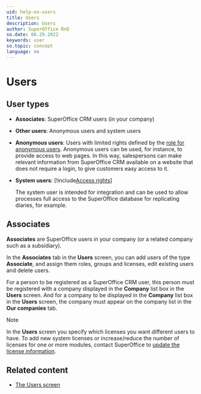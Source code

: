 ```yaml
---
uid: help-no-users
title: Users
description: Users
author: SuperOffice RnD
so.date: 06.29.2022
keywords: user
so.topic: concept
language: no
---
```


# Users

## User types

* **Associates**: SuperOffice CRM users (in your company)

* **Other users**: <!-- onsite--> Anonymous users and system users

* **Anonymous users**: Users with limited rights defined by the [role for anonymous users][4]. Anonymous users can be used, for instance, to provide access to web pages. In this way, salespersons can make relevant information from SuperOffice CRM available on a website that does not require a login, to give customers easy access to it.

* **System users**: [!include[Access rights](includes/def-system-user.md)]

    The system user is intended for integration and can be used to allow processes full access to the SuperOffice database for replicating diaries, for example.

## Associates

**Associates** are SuperOffice users in your company (or a related company such as a subsidiary).

In the **Associates** tab in the **Users** screen, you can add users of the type **Associate**, and assign them roles, groups and licenses, edit existing users and delete users.

For a person to be registered as a SuperOffice CRM user, this person must be registered with a company displayed in the **Company** list box in the **Users** screen. And for a company to be displayed in the **Company** list box in the **Users** screen, the company must appear on the company list in the **Our companies** tab.

> [!NOTE]
> In the **Users** screen you specify which licenses you want different users to have. To add new system licenses or increase/reduce the number of licenses for one or more modules, contact SuperOffice to [update the license information][6].

## Related content

* [The Users screen][5]

<!-- Referenced links -->
[4]: role/edit-rights-for-anonymous-users.md
[5]: screen/index.md
[6]: ../../license/learn/activate.md

<!-- Referenced images -->

